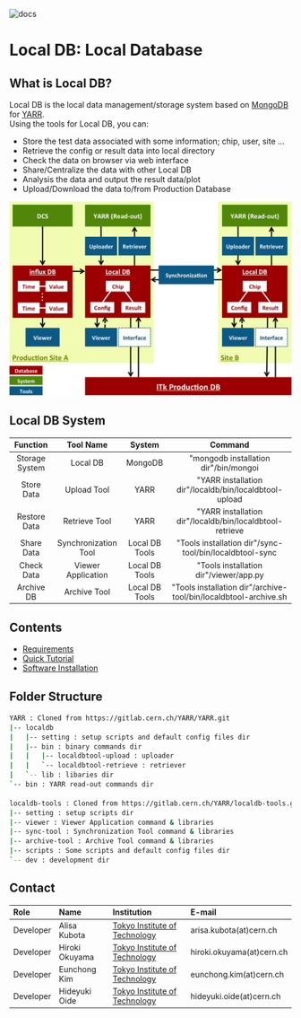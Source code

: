 ![docs](http://readthedocs.org/projects/yarr/badge/?version=latest)

# Local DB: Local Database

## What is Local DB?
Local DB is the local data management/storage system based on [MongoDB](https://docs.mongodb.com/) for [YARR](https://gitlab.cern.ch/YARR).<br>
Using the tools for Local DB, you can:

- Store the test data associated with some information; chip, user, site ...
- Retrieve the config or result data into local directory
- Check the data on browser via web interface
- Share/Centralize the data with other Local DB
- Analysis the data and output the result data/plot
- Upload/Download the data to/from Production Database

![Local DB System Overview](images/overview.png)

## Local DB System

|Function      |Tool Name           |System        |Command                                                           |
|:------------:|:------------------:|:------------:|:----------------------------------------------------------------:|
|Storage System|Local DB            |MongoDB       |"mongodb installation dir"/bin/mongoi                           |
|Store Data    |Upload Tool         |YARR          |"YARR installation dir"/localdb/bin/localdbtool-upload          |
|Restore Data  |Retrieve Tool       |YARR          |"YARR installation dir"/localdb/bin/localdbtool-retrieve        |
|Share Data    |Synchronization Tool|Local DB Tools|"Tools installation dir"/sync-tool/bin/localdbtool-sync         |
|Check Data    |Viewer Application  |Local DB Tools|"Tools installation dir"/viewer/app.py                          |
|Archive DB    |Archive Tool        |Local DB Tools|"Tools installation dir"/archive-tool/bin/localdbtool-archive.sh|

## Contents
* [Requirements](requirements.md)
* [Quick Tutorial](tutorial.md)
* [Software Installation](install.md)

## Folder Structure
```bash
YARR : Cloned from https://gitlab.cern.ch/YARR/YARR.git
|-- localdb
|   |-- setting : setup scripts and default config files dir
|   |-- bin : binary commands dir
|   |   |-- localdbtool-upload : uploader
|   |   `-- localdbtool-retrieve : retriever
|   `-- lib : libaries dir
`-- bin : YARR read-out commands dir

localdb-tools : Cloned from https://gitlab.cern.ch/YARR/localdb-tools.git
|-- setting : setup scripts dir
|-- viewer : Viewer Application command & libraries
|-- sync-tool : Synchronization Tool command & libraries
|-- archive-tool : Archive Tool command & libraries
|-- scripts : Some scripts and default config files dir
`-- dev : development dir
```

## Contact

|Role|Name|Institution|E-mail|
|:--|:--|:--|:--|
|Developer|Alisa Kubota|[Tokyo Institute of Technology](http://www-hep.phys.titech.ac.jp/jlab/index_e.html)|arisa.kubota(at)cern.ch|
|Developer|Hiroki Okuyama|[Tokyo Institute of Technology](http://www-hep.phys.titech.ac.jp/jlab/index_e.html)|hiroki.okuyama(at)cern.ch|
|Developer|Eunchong Kim|[Tokyo Institute of Technology](http://www-hep.phys.titech.ac.jp/jlab/index_e.html)|eunchong.kim(at)cern.ch|
|Developer|Hideyuki Oide|[Tokyo Institute of Technology](http://www-hep.phys.titech.ac.jp/jlab/index_e.html)|hideyuki.oide(at)cern.ch|
